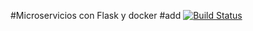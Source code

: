 #Microservicios con Flask y docker
#add
[![Build Status](https://travis-ci.org/JeffreyAndrew/Smartphones.svg?branch=master)](https://travis-ci.org/JeffreyAndrew/Smartphones)
